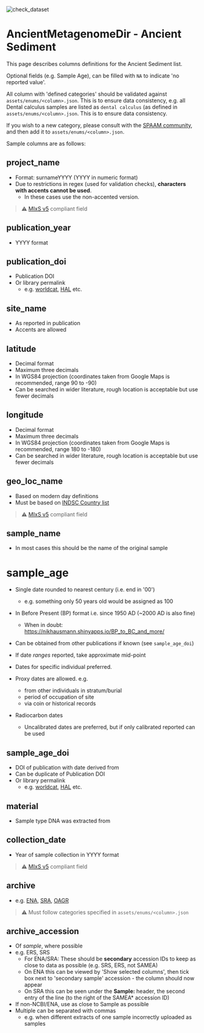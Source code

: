 ![check_dataset](https://github.com/spaam-workshop/AncientMetagenomeDir/workflows/check_dataset/badge.svg)

# AncientMetagenomeDir - Ancient Sediment

This page describes columns definitions for the Ancient Sediment list.

Optional fields (e.g. Sample Age), can be filled with `NA` to indicate 'no
reported value'.

All column with 'defined categories' should be validated against
`assets/enums/<column>.json`. This is to ensure data consistency, e.g. all Dental calculus samples
are listed as `dental calculus` (as defined in `assets/enums/<column>.json`. This is to ensure data consistency.

If you wish to a new category, please consult with the [SPAAM
community](spaam-workshop.github.io), and then add it to `assets/enums/<column>.json`.

Sample columns are as follows:

## project_name

- Format: surnameYYYY (YYYY in numeric format)
- Due to restrictions in regex (used for validation checks), **characters with accents cannot be used**.
  - In these cases use the non-accented version.

> :warning: [MIxS v5](https://gensc.org/mixs/) compliant field

## publication_year

- YYYY format

## publication_doi

- Publication DOI
- Or library permalink 
  - e.g. [worldcat](https://www.worldcat.org/), [HAL](hal.archives-ouvertes.fr)
    etc.

## site_name

- As reported in publication
- Accents are allowed

## latitude

- Decimal format
- Maximum three decimals
- In WGS84 projection (coordinates taken from Google Maps is recommended, range 90 to -90)
- Can be searched in wider literature, rough location is acceptable but use
  fewer decimals

## longitude

- Decimal format
- Maximum three decimals
- In WGS84 projection (coordinates taken from Google Maps is recommended, range 180 to -180)
- Can be searched in wider literature, rough location is acceptable but use
  fewer decimals

## geo_loc_name

- Based on modern day definitions
- Must be based on [INDSC Country list](http://www.insdc.org/country.html)

> :warning: [MIxS v5](https://gensc.org/mixs/) compliant field

## sample_name

- In most cases this should be the name of the original sample

# sample_age

- Single date rounded to nearest century (i.e. end in '00')
  - e.g. something only 50 years old would be assigned as 100
- In Before Present (BP) format i.e. since 1950 AD (~2000 AD is also fine)
  - When in doubt: https://nikhausmann.shinyapps.io/BP_to_BC_and_more/
- Can be obtained from other publications if known (see `sample_age_doi`)

- If date _ranges_ reported, take approximate mid-point
- Dates for specific individual preferred.
- Proxy dates are allowed. e.g.
  - from other individuals in stratum/burial
  - period of occupation of site
  - via coin or historical records
- Radiocarbon dates
  - Uncalibrated dates are preferred, but if only calibrated reported can be used

## sample_age_doi

- DOI of publication with date derived from
- Can be duplicate of Publication DOI
- Or library permalink
  - e.g. [worldcat](https://www.worldcat.org/), [HAL](hal.archives-ouvertes.fr)
    etc.

## material

- Sample type DNA was extracted from

## collection_date

- Year of sample collection in YYYY format

> :warning: [MIxS v5](https://gensc.org/mixs/) compliant field

## archive

- e.g. [ENA](https://www.ebi.ac.uk/ena),
  [SRA](https://www.ncbi.nlm.nih.gov/sra), [OAGR](https://www.oagr.org/)

> :warning: Must follow categories specified in `assets/enums/<column>.json`

## archive_accession

- Of *sample*, where possible
- e.g. ERS, SRS
  - For ENA/SRA: These should be **secondary** accession IDs to keep as close to data as possible (e.g. SRS, ERS, not SAMEA)
  - On ENA this can be viewed by 'Show selected columns', then tick box next to 'secondary sample' accession - the column should now appear
  - On SRA this can be seen under the **Sample:** header, the second entry of the line (to the right of the SAMEA* accession ID)
- If non-NCBI/ENA, use as close to Sample as possible
- Multiple can be separated with commas
  - e.g. when different extracts of one sample incorrectly uploaded as samples
